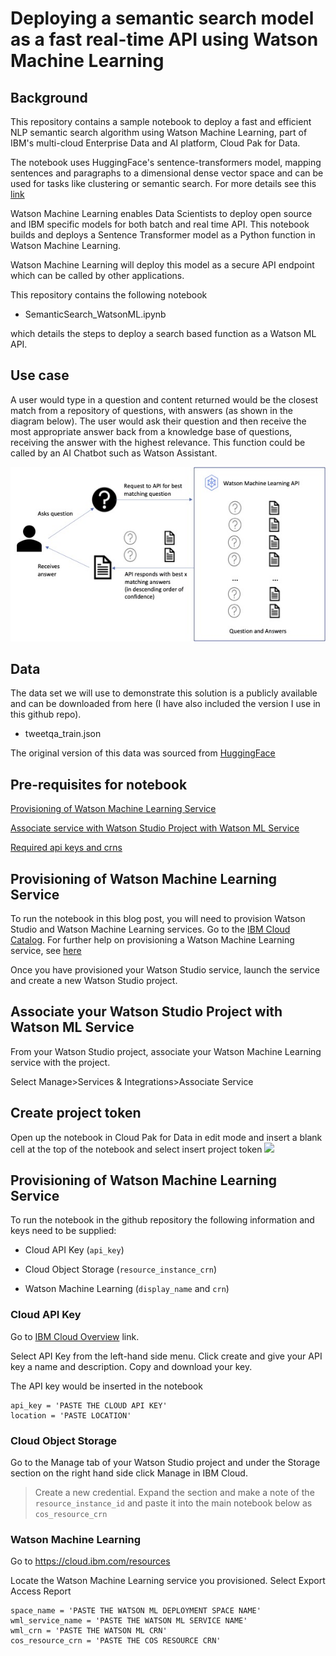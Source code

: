# Deploying a semantic search model as a fast real-time API using Watson Machine Learning


##  Background

This repository contains a sample notebook to deploy a fast and efficient NLP semantic search algorithm using Watson Machine Learning, part of IBM's multi-cloud Enterprise Data and AI platform, Cloud Pak for Data. 

The notebook uses HuggingFace's sentence-transformers model, mapping sentences and paragraphs to a dimensional dense vector space and can be used for tasks like clustering or semantic search. For more details see this [link](https://huggingface.co/datasets/tweet_qa/viewer/default/train)


Watson Machine Learning enables Data Scientists to deploy open source and IBM specific models for both batch and real time API. This notebook builds and deploys a Sentence Transformer model as a Python function in Watson Machine Learning. 

Watson Machine Learning will deploy this model as a secure API endpoint which can be called by other applications.

This repository contains the following notebook

- SemanticSearch_WatsonML.ipynb

which details the steps to deploy a search based function as a Watson ML API.


##  Use case

A user would type in a question and content returned would be the closest match from a repository of questions, with answers (as shown in the diagram below). The user would ask their question and then receive the most appropriate answer back from a knowledge base of questions, receiving the answer with the highest relevance. This function could be called by an AI Chatbot such as Watson Assistant.

![](./screenshots/semanticsearch.jpg)

##  Data
The data set we will use to demonstrate this solution is a publicly available and can be downloaded from here (I have also included the version I use in this github repo).

- tweetqa_train.json

The original version of this data was sourced from [HuggingFace](https://huggingface.co/datasets/tweet_qa/viewer/default/train)



##  Pre-requisites for notebook

[Provisioning of Watson Machine Learning Service](#provisionWML)

[Associate service with Watson Studio Project with Watson ML Service](#associate)

[Required api keys and crns](#keyscrn)

<a id="provisionWML"></a>
## Provisioning of Watson Machine Learning Service

To run the notebook in this blog post, you will need to provision Watson Studio and Watson Machine Learning services. Go to the [IBM Cloud Catalog](https://cloud.ibm.com/catalog). For further help on provisioning a Watson Machine Learning service, see [here](https://dataplatform.cloud.ibm.com/docs/content/wsj/analyze-data/ml-service-instance.html?context=analytics)

Once you have provisioned your Watson Studio service, launch the service and create a new Watson Studio project.

<a id="associate"></a>
## Associate your Watson Studio Project with Watson ML Service

From your Watson Studio project, associate your Watson Machine Learning service with the project. 

Select Manage>Services & Integrations>Associate Service

<a id="projectkey"></a>
## Create project token

Open up the notebook in Cloud Pak for Data in edit mode and insert a blank cell at the top of the notebook and select insert project token
![](./screenshots/projectkey.jpg)


<a id="keyscrn"></a>
## Provisioning of Watson Machine Learning Service

To run the notebook in the github repository the following information and keys need to be supplied:

- Cloud API Key (`api_key`)

- Cloud Object Storage (`resource_instance_crn`)

- Watson Machine Learning (`display_name` and `crn`)

### Cloud API Key

Go to [IBM Cloud Overview](https://cloud.ibm.com/catalog) link.

Select API Key from the left-hand side menu. Click create and give your API key a name and description. Copy and download your key.

The API key would be inserted in the notebook
 
```
api_key = 'PASTE THE CLOUD API KEY'
location = 'PASTE LOCATION'
```

### Cloud Object Storage

Go to the Manage tab of your Watson Studio project and under the Storage section on the right hand side click Manage in IBM Cloud.

> Create a new credential. Expand the section and make a note of the  `resource_instance_id` and paste it into the main notebook below as `cos_resource_crn`


### Watson Machine Learning

Go to https://cloud.ibm.com/resources

Locate the Watson Machine Learning service you provisioned. Select Export Access Report

```
space_name = 'PASTE THE WATSON ML DEPLOYMENT SPACE NAME'
wml_service_name = 'PASTE THE WATSON ML SERVICE NAME'
wml_crn = 'PASTE THE WATSON ML CRN'
cos_resource_crn = 'PASTE THE COS RESOURCE CRN'

```




